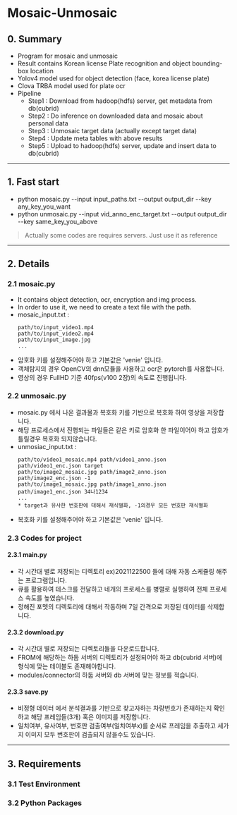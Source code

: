 # Mosaic-Unmosaic

## 0. Summary
- Program for mosaic and unmosaic
- Result contains Korean license Plate recognition and object bounding-box location
- Yolov4 model used for object detection (face, korea license plate)
- Clova TRBA model used for plate ocr
- Pipeline
  - Step1 : Download from hadoop(hdfs) server, get metadata from db(cubrid)
  - Step2 : Do inference on downloaded data and mosaic about personal data 
  - Step3 : Unmosaic target data (actually except target data)
  - Step4 : Update meta tables with above results
  - Step5 : Upload to hadoop(hdfs) server, update and insert data to db(cubrid)
-----------
## 1. Fast start
- python mosaic.py --input input_paths.txt --output output_dir --key any_key_you_want
- python unmosaic.py --input vid_anno_enc_target.txt --output output_dir --key same_key_you_above
>Actually some codes are requires servers. Just use it as reference
-----------
## 2. Details
### 2.1 mosaic.py
- It contains object detection, ocr, encryption and img process.
- In order to use it, we need to create a text file with the path.
-  mosaic_input.txt :
   ```
   path/to/input_video1.mp4
   path/to/input_video2.mp4
   path/to/input_image.jpg
   ...
   ```
- 암호화 키를 설정해주어야 하고 기본값은 'venie' 입니다.
- 객체탐지의 경우 OpenCV의 dnn모듈을 사용하고 ocr은 pytorch를 사용합니다.
- 영상의 경우 FullHD 기준 40fps(v100 2장)의 속도로 진행됩니다.

### 2.2 unmosaic.py
- mosaic.py 에서 나온 결과물과 복호화 키를 기반으로 복호화 하여 영상을 저장합니다.
- 해당 프로세스에서 진행되는 파일들은 같은 키로 암호화 한 파일이어야 하고 암호가 틀릴경우 복호화 되지않습니다.
- unmosiac_input.txt :
    ```
    path/to/video1_mosaic.mp4 path/video1_anno.json path/video1_enc.json target
    path/to/image2_mosaic.jpg path/image2_anno.json path/image2_enc.json -1
    path/to/image1_mosaic.jpg path/image1_anno.json path/image1_enc.json 34나1234
    ...
    * target과 유사한 번호판에 대해서 재식별화, -1의경우 모든 번호판 재식별화
    ```
- 복호화 키를 설정해주어야 하고 기본값은 'venie' 입니다.

### 2.3 Codes for project
#### 2.3.1 main.py
- 각 시간대 별로 저장되는 디렉토리 ex)2021122500 들에 대해 자동 스케쥴링 해주는 프로그램입니다.
- 큐를 활용하여 테스크를 전달하고 네개의 프로세스를 병렬로 실행하여 전체 프로세스 속도를 높였습니다.
- 정해진 포멧의 디렉토리에 대해서 작동하며 7일 간격으로 저장된 데이터를 삭제합니다. 
#### 2.3.2 download.py
- 각 시간대 별로 저장되는 디렉토리들을 다운로드합니다.
- FROM에 해당하는 하둡 서버의 디렉토리가 설정되어야 하고 db(cubrid 서버)에 형식에 맞는 테이블도 존재해야합니다.
- modules/connector의 하둡 서버와 db 서버에 맞는 정보를 적습니다. 
#### 2.3.3 save.py
- 비정형 데이터 에서 분석결과를 기반으로 찾고자하는 차량번호가 존재하는지 확인하고 해당 프레임들(3개) 혹은 이미지를 저장합니다.
- 일치여부, 유사여부, 번호판 검출여부(일치여부x)를 순서로 프레임을 추출하고 세가지 이미지 모두 번호판이 검출되지 않을수도 있습니다.
------------
## 3. Requirements
### 3.1 Test Environment
### 3.2 Python Packages